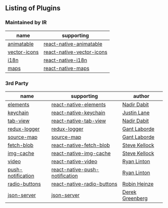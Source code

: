 ## Listing of Plugins

### Maintained by IR

name | supporting
-----|-----------
[animatable](https://github.com/infinitered/ignite-animatable) | [react-native-animatable](https://github.com/oblador/react-native-animatable)
[vector-icons](https://github.com/infinitered/ignite-vector-icons) | [react-native-vector-icons](https://github.com/oblador/react-native-vector-icons)
[i18n](https://github.com/infinitered/ignite-i18n) | [react-native-i18n](https://github.com/AlexanderZaytsev/react-native-i18n)
[maps](https://github.com/infinitered/ignite-maps) | [react-native-maps](https://github.com/airbnb/react-native-maps)

### 3rd Party
name | supporting | author
-----|------------|-------
[elements](https://github.com/dabit3/ignite-elements) | [react-native-elements](https://github.com/react-native-community/react-native-elements) | [Nadir Dabit](https://github.com/dabit3)
[keychain](https://github.com/juddey/ignite-keychain) | [react-native-keychain](https://github.com/oblador/react-native-keychain) | [Justin Lane](https://github.com/juddey)
[tab-view](https://github.com/dabit3/ignite-tab-view) | [react-native-tab-view](https://github.com/react-native-community/react-native-tab-view) | [Nadir Dabit](https://github.com/dabit3)
[redux-logger](https://github.com/GantMan/ignite-redux-logger) | [redux-logger](https://github.com/evgenyrodionov/redux-logger) | [Gant Laborde](https://github.com/gantman)
[source-map](https://github.com/GantMan/ignite-source-map) | [source-map](https://github.com/mozilla/source-map) | [Gant Laborde](https://github.com/gantman)
[fetch-blob](https://github.com/skellock/ignite-fetch-blob) | [react-native-fetch-blob](https://github.com/wkh237/react-native-fetch-blob) | [Steve Kellock](https://github.com/skellock)
[img-cache](https://github.com/skellock/ignite-img-cache) | [react-native-img-cache](https://github.com/wcandillon/react-native-img-cache) | [Steve Kellock](https://github.com/skellock)
[video](https://github.com/ryanlntn/ignite-video) | [react-native-video](https://github.com/react-native-community/react-native-video) | [Ryan Linton](https://github.com/ryanlntn)
[push-notification](https://github.com/ryanlntn/ignite-push-notification) | [react-native-push-notification](https://github.com/zo0r/react-native-push-notification) | [Ryan Linton](https://github.com/ryanlntn)
[radio-buttons](https://github.com/robinheinze/ignite-radio-buttons) | [react-native-radio-buttons](https://github.com/ArnaudRinquin/react-native-radio-buttons) | [Robin Heinze](https://github.com/robinheinze)
[json-server](https://github.com/infinitered/ignite-json-server) | [json-server](https://github.com/typicode/json-server) | [Derek Greenberg](https://github.com/derekgreenberg)
